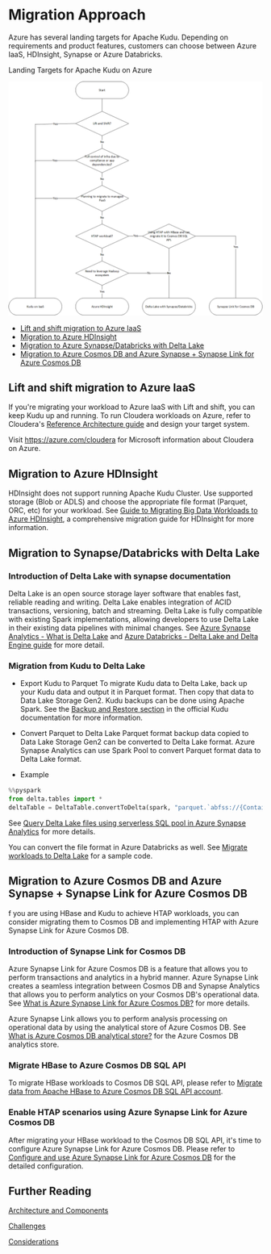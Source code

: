 # Migration Approach

Azure has several landing targets for Apache Kudu. Depending on requirements and product features, customers can choose between Azure IaaS, HDInsight, Synapse or Azure Databricks.  

Landing Targets for Apache Kudu on Azure

![Landing Targets for Apache Kudu on Azure](../images/flowchart-kudu-azure-landing-targets.png)

- [Lift and shift migration to Azure IaaS](#lift-and-shift-migration-to-azure-iaas)
- [Migration to Azure HDInsight](#migration-to-hdinsight-interactive-hive-cluster)
- [Migration to Azure Synapse/Databricks with Delta Lake](#migration-to-synapsedatabricks-with-delta-lake)
- [Migration to Azure Cosmos DB and Azure Synapse + Synapse Link for Azure Cosmos DB](#migration-to-azure-cosmos-db-and-azure-synapse--synapse-link-for-azure-cosmos-db)

## Lift and shift migration to Azure IaaS
If you're migrating your workload to Azure IaaS with Lift and shift, you can keep Kudu up and running. To run Cloudera workloads on Azure, refer to Cloudera's [Reference Architecture guide](https://docs.cloudera.com/documentation/other/reference-architecture/topics/ra_azure_deployment.html) and design your target system.

Visit https://azure.com/cloudera for Microsoft information about Cloudera on Azure.

## Migration to Azure HDInsight
HDInsight does not support running Apache Kudu Cluster. Use supported storage (Blob or ADLS) and choose the appropriate file format (Parquet, ORC, etc) for your workload.
See [Guide to Migrating Big Data Workloads to Azure HDInsight](https://azure.microsoft.com/resources/migrating-big-data-workloads-hdinsight/), a comprehensive migration guide for HDInsight for more information.

## Migration to Synapse/Databricks with Delta Lake
### Introduction of Delta Lake with synapse documentation
Delta Lake is an open source storage layer software that enables fast, reliable reading and writing. Delta Lake enables integration of ACID transactions, versioning, batch and streaming. Delta Lake is fully compatible with existing Spark implementations, allowing developers to use Delta Lake in their existing data pipelines with minimal changes. 
See [Azure Synapse Analytics - What is Delta Lake](https://docs.microsoft.com/azure/synapse-analytics/spark/apache-spark-what-is-delta-lake) and [Azure Databricks - Delta Lake and Delta Engine guide](https://docs.microsoft.com/azure/databricks/delta/) for more detail.

### Migration from Kudu to Delta Lake

- Export Kudu to Parquet
To migrate Kudu data to Delta Lake, back up your Kudu data and output it in Parquet format. Then copy that data to Data Lake Storage Gen2. Kudu backups can be done using Apache Spark. See the [Backup and Restore section](https://kudu.apache.org/docs/administration.html#backup) in the official Kudu documentation for more information.

- Convert Parquet to Delta Lake
Parquet format backup data copied to Data Lake Storage Gen2 can be converted to Delta Lake format.
Azure Synapse Analytics can use Spark Pool to convert Parquet format data to Delta Lake format.

- Example

```python
%%pyspark
from delta.tables import *
deltaTable = DeltaTable.convertToDelta(spark, "parquet.`abfss://{ContainerName}@{StorageAccountName}.dfs.core.windows.net/folder`")
```

See [Query Delta Lake files using serverless SQL pool in Azure Synapse Analytics](https://docs.microsoft.com/azure/synapse-analytics/sql/query-delta-lake-format) for more details.

You can convert the file format in Azure Databricks as well. See [Migrate workloads to Delta Lake](https://docs.microsoft.com/en-us/azure/databricks/delta/porting) for a sample code.

## Migration to Azure Cosmos DB and Azure Synapse + Synapse Link for Azure Cosmos DB
f you are using HBase and Kudu to achieve HTAP workloads, you can consider migrating them to Cosmos DB and implementing HTAP with Azure Synapse Link for Azure Cosmos DB.

### Introduction of Synapse Link for Cosmos DB
Azure Synapse Link for Azure Cosmos DB is a feature that allows you to perform transactions and analytics in a hybrid manner. Azure Synapse Link creates a seamless integration between Cosmos DB and Synapse Analytics that allows you to perform analytics on your Cosmos DB's operational data. See [What is Azure Synapse Link for Azure Cosmos DB?](https://docs.microsoft.com/azure/cosmos-db/synapse-link) for more details.

Azure Synapse Link allows you to perform analysis processing on operational data by using the analytical store of Azure Cosmos DB. See [What is Azure Cosmos DB analytical store?](https://docs.microsoft.com/azure/cosmos-db/analytical-store-introduction) for the Azure Cosmos DB analytics store.

### Migrate HBase to Azure Cosmos DB SQL API
To migrate HBase workloads to Cosmos DB SQL API, please refer to [Migrate data from Apache HBase to Azure Cosmos DB SQL API account](https://docs.microsoft.com/azure/cosmos-db/sql/migrate-hbase-to-cosmos-db).

### Enable HTAP scenarios using Azure Synapse Link for Azure Cosmos DB 
After migrating your HBase workload to the Cosmos DB SQL API, it's time to configure Azure Synapse Link for Azure Cosmos DB. Please refer to [Configure and use Azure Synapse Link for Azure Cosmos DB](https://docs.microsoft.com/azure/cosmos-db/configure-synapse-link) for the detailed configuration.

## Further Reading

[Architecture and Components](readme.md)

[Challenges](challenges.md)

[Considerations](considerations.md)
